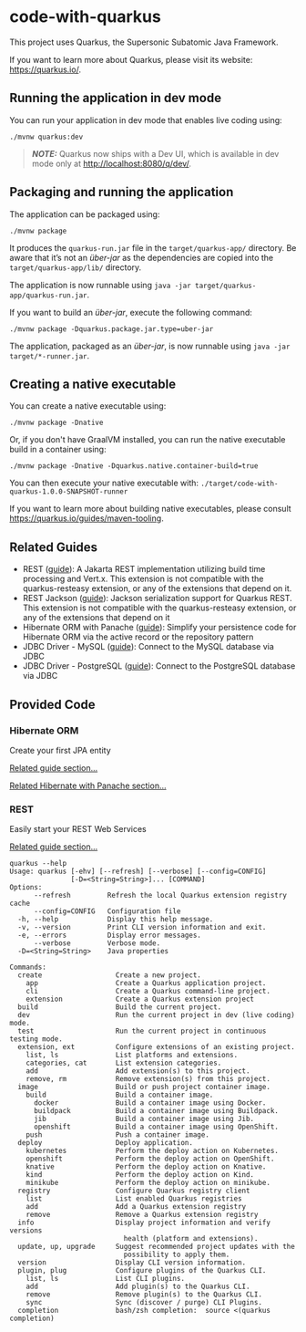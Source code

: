 # code-with-quarkus

This project uses Quarkus, the Supersonic Subatomic Java Framework.

If you want to learn more about Quarkus, please visit its website: <https://quarkus.io/>.

## Running the application in dev mode

You can run your application in dev mode that enables live coding using:

```shell script
./mvnw quarkus:dev
```

> **_NOTE:_**  Quarkus now ships with a Dev UI, which is available in dev mode only at <http://localhost:8080/q/dev/>.

## Packaging and running the application

The application can be packaged using:

```shell script
./mvnw package
```

It produces the `quarkus-run.jar` file in the `target/quarkus-app/` directory.
Be aware that it’s not an _über-jar_ as the dependencies are copied into the `target/quarkus-app/lib/` directory.

The application is now runnable using `java -jar target/quarkus-app/quarkus-run.jar`.

If you want to build an _über-jar_, execute the following command:

```shell script
./mvnw package -Dquarkus.package.jar.type=uber-jar
```

The application, packaged as an _über-jar_, is now runnable using `java -jar target/*-runner.jar`.

## Creating a native executable

You can create a native executable using:

```shell script
./mvnw package -Dnative
```

Or, if you don't have GraalVM installed, you can run the native executable build in a container using:

```shell script
./mvnw package -Dnative -Dquarkus.native.container-build=true
```

You can then execute your native executable with: `./target/code-with-quarkus-1.0.0-SNAPSHOT-runner`

If you want to learn more about building native executables, please consult <https://quarkus.io/guides/maven-tooling>.

## Related Guides

- REST ([guide](https://quarkus.io/guides/rest)): A Jakarta REST implementation utilizing build time processing and Vert.x. This extension is not compatible with the quarkus-resteasy extension, or any of the extensions that depend on it.
- REST Jackson ([guide](https://quarkus.io/guides/rest#json-serialisation)): Jackson serialization support for Quarkus REST. This extension is not compatible with the quarkus-resteasy extension, or any of the extensions that depend on it
- Hibernate ORM with Panache ([guide](https://quarkus.io/guides/hibernate-orm-panache)): Simplify your persistence code for Hibernate ORM via the active record or the repository pattern
- JDBC Driver - MySQL ([guide](https://quarkus.io/guides/datasource)): Connect to the MySQL database via JDBC
- JDBC Driver - PostgreSQL ([guide](https://quarkus.io/guides/datasource)): Connect to the PostgreSQL database via JDBC

## Provided Code

### Hibernate ORM

Create your first JPA entity

[Related guide section...](https://quarkus.io/guides/hibernate-orm)

[Related Hibernate with Panache section...](https://quarkus.io/guides/hibernate-orm-panache)


### REST

Easily start your REST Web Services

[Related guide section...](https://quarkus.io/guides/getting-started-reactive#reactive-jax-rs-resources)








```shell script
quarkus --help
Usage: quarkus [-ehv] [--refresh] [--verbose] [--config=CONFIG]
               [-D=<String=String>]... [COMMAND]
Options:
      --refresh         Refresh the local Quarkus extension registry cache
      --config=CONFIG   Configuration file
  -h, --help            Display this help message.
  -v, --version         Print CLI version information and exit.
  -e, --errors          Display error messages.
      --verbose         Verbose mode.
  -D=<String=String>    Java properties

Commands:
  create                  Create a new project.
    app                   Create a Quarkus application project.
    cli                   Create a Quarkus command-line project.
    extension             Create a Quarkus extension project
  build                   Build the current project.
  dev                     Run the current project in dev (live coding) mode.
  test                    Run the current project in continuous testing mode.
  extension, ext          Configure extensions of an existing project.
    list, ls              List platforms and extensions.
    categories, cat       List extension categories.
    add                   Add extension(s) to this project.
    remove, rm            Remove extension(s) from this project.
  image                   Build or push project container image.
    build                 Build a container image.
      docker              Build a container image using Docker.
      buildpack           Build a container image using Buildpack.
      jib                 Build a container image using Jib.
      openshift           Build a container image using OpenShift.
    push                  Push a container image.
  deploy                  Deploy application.
    kubernetes            Perform the deploy action on Kubernetes.
    openshift             Perform the deploy action on OpenShift.
    knative               Perform the deploy action on Knative.
    kind                  Perform the deploy action on Kind.
    minikube              Perform the deploy action on minikube.
  registry                Configure Quarkus registry client
    list                  List enabled Quarkus registries
    add                   Add a Quarkus extension registry
    remove                Remove a Quarkus extension registry
  info                    Display project information and verify versions
                            health (platform and extensions).
  update, up, upgrade     Suggest recommended project updates with the
                            possibility to apply them.
  version                 Display CLI version information.
  plugin, plug            Configure plugins of the Quarkus CLI.
    list, ls              List CLI plugins.
    add                   Add plugin(s) to the Quarkus CLI.
    remove                Remove plugin(s) to the Quarkus CLI.
    sync                  Sync (discover / purge) CLI Plugins.
  completion              bash/zsh completion:  source <(quarkus completion)
```
